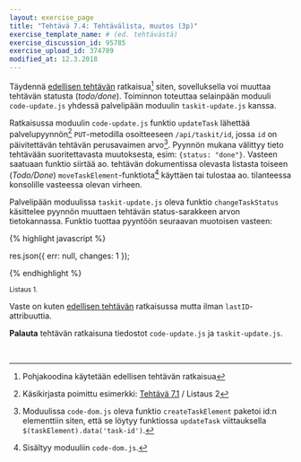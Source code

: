 ```yaml
---
layout: exercise_page
title: "Tehtävä 7.4: Tehtävälista, muutos (3p)"
exercise_template_name: # (ed. tehtävästä)
exercise_discussion_id: 95785
exercise_upload_id: 374789
modified_at: 12.3.2018
---
```


Täydennä [edellisen tehtävän](../tehtava73) ratkaisua[^pohja] siten, sovelluksella
voi muuttaa tehtävän statusta (*todo/done*). Toiminnon toteuttaa selainpään moduuli
`code-update.js` yhdessä palvelipään moduulin `taskit-update.js` kanssa.

[^pohja]: Pohjakoodina käytetään edellisen tehtävän ratkaisua

Ratkaisussa moduulin `code-update.js`  funktio `updateTask`
lähettää palvelupyynnön[^esim] `PUT`-metodilla osoitteeseen `/api/taskit/id`,
jossa `id` on päivitettävän tehtävän perusavaimen arvo[^id].
Pyynnön mukana välittyy tieto tehtävään suoritettavasta muutoksesta, esim: `{status: "done"}`.
Vasteen saatuaan funktio siirtää ao. tehtävän dokumentissa olevasta listasta
toiseen (*Todo/Done*)
`moveTaskElement`-funktiota[^moveTaskElement] käyttäen
tai tulostaa ao. tilanteessa konsolille vasteessa olevan virheen.

[^id]: Moduulissa `code-dom.js` oleva funktio `createTaskElement` paketoi id:n elementtiin siten, että se löytyy funktiossa `updateTask` viittauksella `$(taskElement).data('task-id')`.
[^esim]: Käsikirjasta poimittu esimerkki: [Tehtävä 7.1](../tehtava71) / Listaus 2
[^moveTaskElement]: Sisältyy moduuliin `code-dom.js`.

Palvelipään moduulissa `taskit-update.js` oleva funktio `changeTaskStatus` käsittelee
pyynnön muuttaen tehtävän status-sarakkeen arvon tietokannassa.
Funktio tuottaa pyyntöön seuraavan muotoisen vasteen:

{% highlight javascript  %}

res.json({
    err: null,
    changes: 1
});

{% endhighlight %}

<small>Listaus 1.</small>

Vaste on kuten [edellisen tehtävän](../tehtava73) ratkaisussa mutta ilman
`lastID`-attribuuttia.


**Palauta** tehtävän ratkaisuna tiedostot `code-update.js` ja
`taskit-update.js`.

<br/>
